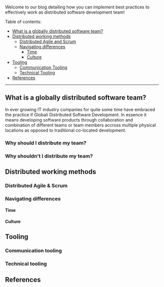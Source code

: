 Welcome to our blog detailing how you can implement best practices to effectively work as distributed software development team!

Table of contents:

- [What is a globally distributed software team?](#what-is-a-globally-distributed-software-team)
- [Distributed working methods](#distributed-working-methods)
  - [Distributed Agile and Scrum](#distributed-agile-and-scrum)
  - [Navigating differences](#navigating-differences)
    - [Time](#time)
    - [Culture](#Culture)
- [Tooling](#tooling)
  - [Communication Tooling](#communication-tooling)
  - [Technical Tooling](#technical-tooling)
- [References](#references)

---  

## What is a globally distributed software team?
In ever growing IT industry companies for quite some time have embraced the practice if Globali Distributed Software Development. In essence it means developing software products through collaboration and combination of different teams or team members accross multiple physical locations as opposed to traditional co-located development.

### Why should I distribute my team?

### Why shouldn't I distribute my team?

## Distributed working methods

### Distributed Agile & Scrum

### Navigating differences

#### Time

#### Culture

## Tooling

### Communication tooling

### Technical tooling

## References

